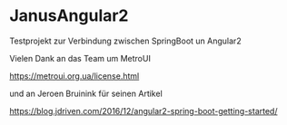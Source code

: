 JanusAngular2
=====

Testprojekt zur Verbindung zwischen SpringBoot un Angular2

Vielen Dank an das Team um MetroUI

https://metroui.org.ua/license.html

und an Jeroen Bruinink für seinen Artikel

https://blog.jdriven.com/2016/12/angular2-spring-boot-getting-started/ 


